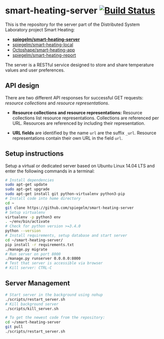# smart-heating-server [![Build Status](https://magnum.travis-ci.com/spiegelm/smart-heating-server.svg?token=uqu5q9gC3ZDdywezju6y&branch=master)](https://magnum.travis-ci.com/spiegelm/smart-heating-server)

This is the repository for the server part of the Distributed System Laboratory project Smart Heating:

- [**spiegelm/smart-heating-server**](https://github.com/spiegelm/smart-heating-server)
- [spiegelm/smart-heating-local](https://github.com/spiegelm/smart-heating-local)
- [Octoshape/smart-heating-app](https://github.com/Octoshape/smart-heating-app)
- [spiegelm/smart-heating-report](https://github.com/spiegelm/smart-heating-report)

The server is a RESTful service designed to store and share temperature values and user preferences.

## API design

There are two different API responses for successful GET requests: *resource collections* and *resource representations*.

- **Resource collections and resource representations:** Resource collections list resource representations. Collections are referenced per URL. Resources are referenced by including their representation.

- **URL fields** are identified by the name ``url`` are the suffix ``_url``. Resource representations contain their own URL in the field ``url``.

## Setup instructions

Setup a virtual or dedicated server based on Ubuntu Linux 14.04 LTS and enter the following commands in a terminal:

```bash
# Install dependencies
sudo apt-get update
sudo apt-get upgrade
sudo apt-get install git python-virtualenv python3-pip
# Install code into home directory
cd ~
git clone https://github.com/spiegelm/smart-heating-server
# Setup virtualenv
virtualenv -p python3 env
. ~/env/bin/activate
# Check for python version >=3.4.0
python --version
# Install requirements, setup database and start server
cd ~/smart-heating-server/
pip install -r requirements.txt
./manage.py migrate
# Run server on port 8000
./manage.py runserver 0.0.0.0:8000
# Test that server is accessible via browser
# Kill server: CTRL-C
```

## Server Management

```bash
# Start server in the background using nohup
./scripts/restart_server.sh
# Kill background server
./scripts/kill_server.sh

# To get the newest code from the repository:
cd ~/smart-heating-server
git pull
./scripts/restart_server.sh
```
